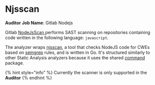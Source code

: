 # Njsscan

**Auditor Job Name**: Gitlab Nodejs

Gitlab [NodeJsScan ](https://gitlab.com/gitlab-org/security-products/analyzers/nodejs-scan)performs SAST scanning on repositories containing code written in the following language: `javascript`.

The analyzer wraps [njsscan](https://github.com/ajinabraham/njsscan), a tool that checks NodeJS code for CWEs based on [semgrep](https://github.com/returntocorp/semgrep) rules, and is written in Go. It's structured similarly to other Static Analysis analyzers because it uses the shared [command](https://gitlab.com/gitlab-org/security-products/analyzers/command) package.

{% hint style="info" %}
Currently the scanner is only supported in the **Auditor**
{% endhint %}
